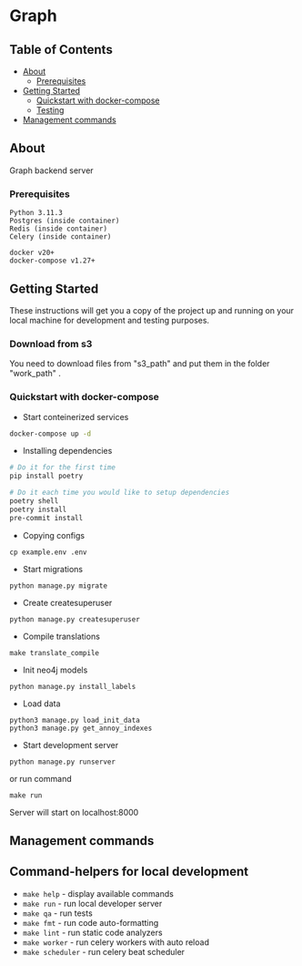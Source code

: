 # Graph

## Table of Contents
+ [About](#about)
    + [Prerequisites](#prerequisites)
+ [Getting Started](#getting-started)
    + [Quickstart with docker-compose](#quickstart)
    + [Testing](#testing)
+ [Management commands](#management-commands)

## About <a name = "about"></a>
  Graph backend server

### Prerequisites <a name = "prerequisites"></a>
```
Python 3.11.3
Postgres (inside container)
Redis (inside container)
Celery (inside container)
```
```
docker v20+
docker-compose v1.27+
```

## Getting Started <a name = "getting-started"></a>
These instructions will get you a copy of the project up and running on your local machine for development and testing purposes.

### Download from s3 <a name = "download"></a>
You need to download files from "s3_path" and put them in the folder "work_path" .

### Quickstart with docker-compose <a name = "quickstart"></a>

- Start conteinerized services
```bash
docker-compose up -d
```
- Installing dependencies
```bash
# Do it for the first time
pip install poetry

# Do it each time you would like to setup dependencies
poetry shell
poetry install
pre-commit install
```
- Copying configs
```
cp example.env .env
```
- Start migrations
```
python manage.py migrate
```
- Create createsuperuser
```
python manage.py createsuperuser
```
- Compile translations

```
make translate_compile
```
- Init neo4j models
```
python manage.py install_labels
```
- Load data
```
python3 manage.py load_init_data
python3 manage.py get_annoy_indexes
```
- Start development server
```
python manage.py runserver
```
or run command
```
make run
```

Server will start on localhost:8000


## Management commands <a name = "management-commands"></a>

## Command-helpers for local development

- `make help` - display available commands
- `make run` - run local developer server
- `make qa` - run tests
- `make fmt` - run code auto-formatting
- `make lint` - run static code analyzers
- `make worker` - run celery workers with auto reload
- `make scheduler` - run celery beat scheduler
